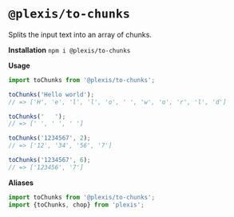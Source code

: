 # `@plexis/to-chunks`

Splits the input text into an array of chunks.

**Installation**
`npm i @plexis/to-chunks`

**Usage**

```javascript
import toChunks from '@plexis/to-chunks';

toChunks('Hello world');
// => ['H', 'e', 'l', 'l', 'o', ' ', 'w', 'o', 'r', 'l', 'd']

toChunks('   ');
// => [' ', ' ', ' ']

toChunks('1234567', 2);
// => ['12', '34', '56', '7']

toChunks('1234567', 6);
// => ['123456', '7']
```

**Aliases**

```javascript
import toChunks from '@plexis/to-chunks';
import {toChunks, chop} from 'plexis';
```
